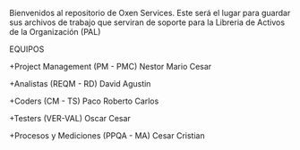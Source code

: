 Bienvenidos al repositorio de Oxen Services.
Este será el lugar para guardar sus archivos de trabajo que serviran de soporte para la Libreria de Activos de la Organización (PAL)

EQUIPOS

+Project Management (PM - PMC)
Nestor
Mario Cesar

+Analistas (REQM - RD)
David
Agustin

+Coders (CM - TS)
Paco
Roberto Carlos

+Testers (VER-VAL)
Oscar
Cesar

+Procesos y Mediciones (PPQA - MA)
Cesar
Cristian
